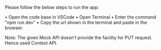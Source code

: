 Please follow the below steps to run the app:

•	Open the code base in VSCode
•	Open Terminal
•	Enter the command "npm run dev"
•	Copy the url shown in the terminal and paste in the browser.

Note: The given Mock API doesn't provide the facility for PUT request. Hence used Context API.
